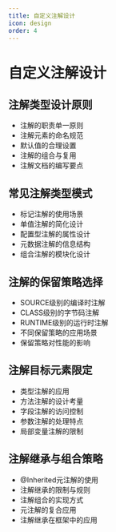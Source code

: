 ```yaml
---
title: 自定义注解设计
icon: design
order: 4
---
```


# 自定义注解设计

## 注解类型设计原则

- 注解的职责单一原则
- 注解元素的命名规范
- 默认值的合理设置
- 注解的组合与复用
- 注解文档的编写要点

## 常见注解类型模式

- 标记注解的使用场景
- 单值注解的简化设计
- 配置型注解的属性设计
- 元数据注解的信息结构
- 组合注解的模块化设计

## 注解的保留策略选择

- SOURCE级别的编译时注解
- CLASS级别的字节码注解
- RUNTIME级别的运行时注解
- 不同保留策略的应用场景
- 保留策略对性能的影响

## 注解目标元素限定

- 类型注解的应用
- 方法注解的设计考量
- 字段注解的访问控制
- 参数注解的处理特点
- 局部变量注解的限制

## 注解继承与组合策略

- @Inherited元注解的使用
- 注解继承的限制与规则
- 注解组合的实现方式
- 元注解的复合应用
- 注解继承在框架中的应用
